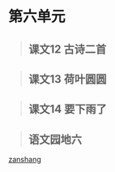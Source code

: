 # 第六单元

> ## 课文12 古诗二首

<Ebook grade="xxyw1b" :pages="67" :paged="69" ></Ebook>

> ## 课文13 荷叶圆圆

<Ebook grade="xxyw1b" :pages="70" :paged="72" ></Ebook>

> ## 课文14 要下雨了

<Ebook grade="xxyw1b" :pages="73" :paged="76" ></Ebook>

> ## 语文园地六

<Ebook grade="xxyw1b" :pages="77" :paged="81" ></Ebook>


[zanshang](../res/zanshang.md ':include')